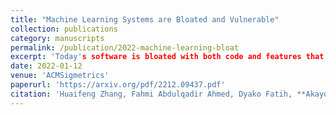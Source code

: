 ```yaml
---
title: "Machine Learning Systems are Bloated and Vulnerable"
collection: publications
category: manuscripts
permalink: /publication/2022-machine-learning-bloat
excerpt: 'Today's software is bloated with both code and features that are not used by most users.'
date: 2022-01-12
venue: 'ACMSigmetrics'
paperurl: 'https://arxiv.org/pdf/2212.09437.pdf'
citation: 'Huaifeng Zhang, Fahmi Abdulqadir Ahmed, Dyako Fatih, **Akayou Kitessa**, Mohannad Alhanahnah, Philipp Leitner, Ahmed Ali-Eldin. (2022). &quot;Machine Learning Systems are Bloated and Vulnerabl&quot; <i>ACMSigmetrics</i>'
---
```


